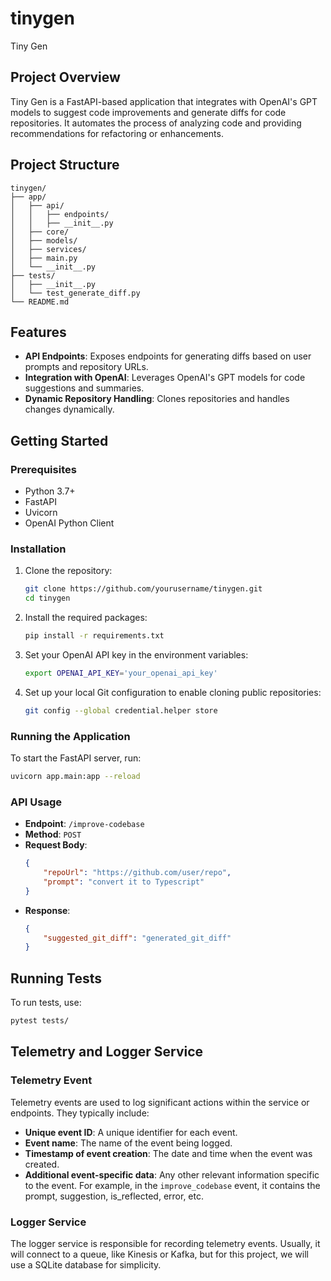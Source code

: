 # tinygen
Tiny Gen

## Project Overview
Tiny Gen is a FastAPI-based application that integrates with OpenAI's GPT models to suggest code improvements and generate diffs for code repositories. It automates the process of analyzing code and providing recommendations for refactoring or enhancements.

## Project Structure

```
tinygen/
├── app/
│   ├── api/
│   │   ├── endpoints/
│   │   ├── __init__.py
│   ├── core/
│   ├── models/
│   ├── services/
│   ├── main.py
│   └── __init__.py
├── tests/
│   ├── __init__.py
│   └── test_generate_diff.py
└── README.md
```

## Features
- **API Endpoints**: Exposes endpoints for generating diffs based on user prompts and repository URLs.
- **Integration with OpenAI**: Leverages OpenAI's GPT models for code suggestions and summaries.
- **Dynamic Repository Handling**: Clones repositories and handles changes dynamically.

## Getting Started
### Prerequisites
- Python 3.7+
- FastAPI
- Uvicorn
- OpenAI Python Client

### Installation
1. Clone the repository:
   ```bash
   git clone https://github.com/yourusername/tinygen.git
   cd tinygen
   ```
2. Install the required packages:
   ```bash
   pip install -r requirements.txt
   ```
3. Set your OpenAI API key in the environment variables:
   ```bash
   export OPENAI_API_KEY='your_openai_api_key'
   ```
4. Set up your local Git configuration to enable cloning public repositories:
   ```bash
   git config --global credential.helper store
   ```

### Running the Application
To start the FastAPI server, run:
```bash
uvicorn app.main:app --reload
```

### API Usage
- **Endpoint**: `/improve-codebase`
- **Method**: `POST`
- **Request Body**:
   ```json
   {
       "repoUrl": "https://github.com/user/repo",
       "prompt": "convert it to Typescript"
   }
   ```
- **Response**:
   ```json
   {
       "suggested_git_diff": "generated_git_diff"
   }
   ```

## Running Tests
To run tests, use:
```bash
pytest tests/
```

## Telemetry and Logger Service

### Telemetry Event

Telemetry events are used to log significant actions within the service or endpoints. They typically include:
- **Unique event ID**: A unique identifier for each event.
- **Event name**: The name of the event being logged.
- **Timestamp of event creation**: The date and time when the event was created.
- **Additional event-specific data**: Any other relevant information specific to the event. For example, in the `improve_codebase` event, it contains the prompt, suggestion, is_reflected, error, etc. 

### Logger Service

The logger service is responsible for recording telemetry events. Usually, it will connect to a queue, like Kinesis or Kafka, but for this project, we will use a SQLite database for simplicity.
